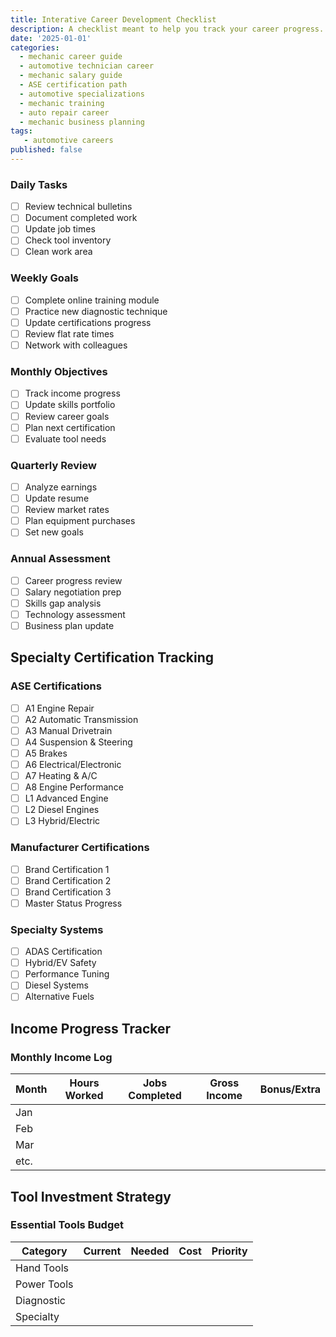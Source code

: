 ```yaml
---
title: Interative Career Development Checklist
description: A checklist meant to help you track your career progress.
date: '2025-01-01'
categories:
  - mechanic career guide
  - automotive technician career
  - mechanic salary guide
  - ASE certification path
  - automotive specializations
  - mechanic training
  - auto repair career
  - mechanic business planning
tags:
   - automotive careers
published: false
---
```


### Daily Tasks
- [ ] Review technical bulletins
- [ ] Document completed work
- [ ] Update job times
- [ ] Check tool inventory
- [ ] Clean work area

### Weekly Goals
- [ ] Complete online training module
- [ ] Practice new diagnostic technique
- [ ] Update certifications progress
- [ ] Review flat rate times
- [ ] Network with colleagues

### Monthly Objectives
- [ ] Track income progress
- [ ] Update skills portfolio
- [ ] Review career goals
- [ ] Plan next certification
- [ ] Evaluate tool needs

### Quarterly Review
- [ ] Analyze earnings
- [ ] Update resume
- [ ] Review market rates
- [ ] Plan equipment purchases
- [ ] Set new goals

### Annual Assessment
- [ ] Career progress review
- [ ] Salary negotiation prep
- [ ] Skills gap analysis
- [ ] Technology assessment
- [ ] Business plan update

## Specialty Certification Tracking

### ASE Certifications
- [ ] A1 Engine Repair
- [ ] A2 Automatic Transmission
- [ ] A3 Manual Drivetrain
- [ ] A4 Suspension & Steering
- [ ] A5 Brakes
- [ ] A6 Electrical/Electronic
- [ ] A7 Heating & A/C
- [ ] A8 Engine Performance
- [ ] L1 Advanced Engine
- [ ] L2 Diesel Engines
- [ ] L3 Hybrid/Electric

### Manufacturer Certifications
- [ ] Brand Certification 1
- [ ] Brand Certification 2
- [ ] Brand Certification 3
- [ ] Master Status Progress

### Specialty Systems
- [ ] ADAS Certification
- [ ] Hybrid/EV Safety
- [ ] Performance Tuning
- [ ] Diesel Systems
- [ ] Alternative Fuels

## Income Progress Tracker

### Monthly Income Log
| Month | Hours Worked | Jobs Completed | Gross Income | Bonus/Extra |
|-------|--------------|----------------|--------------|-------------|
| Jan   |              |                |              |             |
| Feb   |              |                |              |             |
| Mar   |              |                |              |             |
| etc.  |              |                |              |             |

## Tool Investment Strategy

### Essential Tools Budget
| Category | Current | Needed | Cost | Priority |
|----------|---------|---------|-------|----------|
| Hand Tools |         |         |       |          |
| Power Tools |        |         |       |          |
| Diagnostic |         |         |       |          |
| Specialty |          |         |       |          |